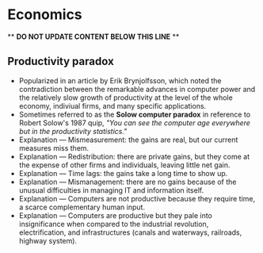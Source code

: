 Economics
=========

** **DO NOT UPDATE CONTENT BELOW THIS LINE** **

Productivity paradox
--------------------

* Popularized in an article by Erik Brynjolfsson, which noted the contradiction between the remarkable advances in computer power and the relatively slow growth of productivity at the level of the whole economy, indiviual firms, and many specific applications.
* Sometimes referred to as the **Solow computer paradox** in reference to Robert Solow's 1987 quip, _"You can see the computer age everywhere but in the productivity statistics."_
* Explanation &mdash; Mismeasurement: the gains are real, but our current measures miss them.
* Explanation &mdash; Redistribution: there are private gains, but they come at the expense of other firms and individuals, leaving little net gain.
* Explanation &mdash; Time lags: the gains take a long time to show up.
* Explanation &mdash; Mismanagement: there are no gains because of the unusual difficulties in managing IT and information itself.
* Explanation &mdash; Computers are not productive because they require time, a scarce complementary human input.
* Explanation &mdash; Computers are productive but they pale into insignificance when compared to the industrial revolution, electrification, and infrastructures (canals and waterways, railroads, highway system).

